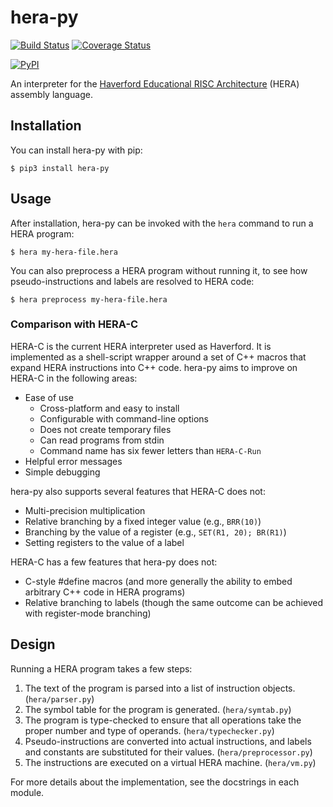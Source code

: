 # hera-py

[![Build Status](https://travis-ci.com/iafisher/hera-py.png)](https://travis-ci.com/iafisher/hera-py)
[![Coverage Status](https://coveralls.io/repos/github/iafisher/hera-py/badge.svg?branch=master)](https://coveralls.io/github/iafisher/hera-py?branch=master)

[![PyPI](https://img.shields.io/pypi/v/hera-py.svg?label=version)](https://pypi.org/project/hera-py/)

An interpreter for the [Haverford Educational RISC Architecture](https://www.haverford.edu/computer-science/resources/hera) (HERA) assembly language.

## Installation
You can install hera-py with pip:

```
$ pip3 install hera-py
```

## Usage
After installation, hera-py can be invoked with the `hera` command to run a HERA program:

```
$ hera my-hera-file.hera
```

You can also preprocess a HERA program without running it, to see how pseudo-instructions and labels are resolved to HERA code:

```
$ hera preprocess my-hera-file.hera
```

### Comparison with HERA-C
HERA-C is the current HERA interpreter used as Haverford. It is implemented as a shell-script wrapper around a set of C++ macros that expand HERA instructions into C++ code. hera-py aims to improve on HERA-C in the following areas:
  - Ease of use
    - Cross-platform and easy to install
    - Configurable with command-line options
    - Does not create temporary files
    - Can read programs from stdin
    - Command name has six fewer letters than `HERA-C-Run`
  - Helpful error messages
  - Simple debugging

hera-py also supports several features that HERA-C does not:
  - Multi-precision multiplication
  - Relative branching by a fixed integer value (e.g., `BRR(10)`)
  - Branching by the value of a register (e.g., `SET(R1, 20); BR(R1)`)
  - Setting registers to the value of a label

HERA-C has a few features that hera-py does not:
  - C-style #define macros (and more generally the ability to embed arbitrary C++ code in HERA programs)
  - Relative branching to labels (though the same outcome can be achieved with register-mode branching)

## Design
Running a HERA program takes a few steps:

1. The text of the program is parsed into a list of instruction objects.  (`hera/parser.py`)
2. The symbol table for the program is generated.  (`hera/symtab.py`)
3. The program is type-checked to ensure that all operations take the proper number and type of operands.  (`hera/typechecker.py`)
4. Pseudo-instructions are converted into actual instructions, and labels and constants are substituted for their values.  (`hera/preprocessor.py`)
5. The instructions are executed on a virtual HERA machine.  (`hera/vm.py`)

For more details about the implementation, see the docstrings in each module.

